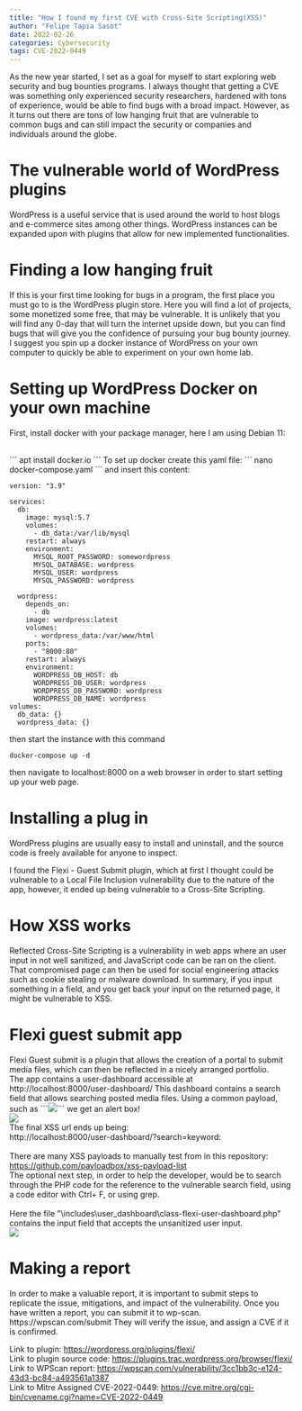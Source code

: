 ```yaml
---
title: "How I found my first CVE with Cross-Site Scripting(XSS)"
author: "Felipe Tapia Sasot"
date: 2022-02-26
categories: Cybersecurity
tags: CVE-2022-0449
---
```

<p>
As the new year started, I set as a goal for myself to start exploring web security and bug bounties programs. I always thought that getting a CVE was something only experienced security researchers, hardened with tons of experience, would be able to find bugs with a broad impact. However, as it turns out there are tons of low hanging fruit that are vulnerable to common bugs and can still impact the security or companies and individuals around the globe.</p>
<h1>The vulnerable world of WordPress plugins</h1>
<p>
WordPress is a useful service that is used around the world to host blogs and e-commerce sites among other things. WordPress instances can be expanded upon with plugins that allow for new implemented functionalities.</p>
<h1>Finding a low hanging fruit</h1>
<p>
If this is your first time looking for bugs in a program, the first place you must go to is the WordPress plugin store. Here you will find a lot of projects, some monetized some free, that may be vulnerable. It is unlikely that you will find any 0-day that will turn the internet upside down, but you can find bugs that will give you the confidence of pursuing your bug bounty journey. I suggest you spin up a docker instance of WordPress on your own computer to quickly be able to experiment on your own home lab.</p>
<h1>Setting up WordPress Docker on your own machine</h1>
<p> First, install docker with your package manager, here I am using Debian 11:</p><br>
```
apt install docker.io
```
To set up docker create this yaml file:
```
nano docker-compose.yaml
```
and insert this content:

```
version: "3.9"

services:
  db:
    image: mysql:5.7
    volumes:
      - db_data:/var/lib/mysql
    restart: always
    environment:
      MYSQL_ROOT_PASSWORD: somewordpress
      MYSQL_DATABASE: wordpress
      MYSQL_USER: wordpress
      MYSQL_PASSWORD: wordpress

  wordpress:
    depends_on:
      - db
    image: wordpress:latest
    volumes:
      - wordpress_data:/var/www/html
    ports:
      - "8000:80"
    restart: always
    environment:
      WORDPRESS_DB_HOST: db
      WORDPRESS_DB_USER: wordpress
      WORDPRESS_DB_PASSWORD: wordpress
      WORDPRESS_DB_NAME: wordpress
volumes:
  db_data: {}
  wordpress_data: {}

```

then start the instance with this command

```
docker-compose up -d
```

<p>then navigate to localhost:8000 on a web browser in order to start setting up your web page.</p>
<h1>Installing a plug in</h1>
<p>WordPress plugins are usually easy to install and uninstall, and the source code is freely available for anyone to inspect.</p>

<p>
I found the Flexi - Guest Submit plugin, which at first I thought could be vulnerable to a Local File Inclusion vulnerability due to the nature of the app,
however, it ended up being vulnerable to a Cross-Site Scripting.
</p>
<h1>How XSS works</h1>
<p>
Reflected Cross-Site Scripting is a vulnerability in web apps where an user input in not well sanitized, and JavaScript code can be ran on the client.
That compromised page can then be used for social engineering attacks such as cookie stealing or malware download.
In summary, if you input something in a field, and you get back your input on the returned page, it might be vulnerable to XSS.</p>
<h1>Flexi guest submit app</h1>
Flexi Guest submit is a plugin that allows the creation of a portal to submit media files, which can then be reflected in a nicely arranged portfolio.
<br>
The app contains a user-dashboard accessible at http://localhost:8000/user-dashboard/
This dashboard contains a search field that allows searching posted media files.
Using a common payload, such as ```<img src=1 onerror=alert(1)>``` we get an alert box!
<img src="{{site.url}}/images/xssalert.jpg" style="display: block; margin: auto;" />
The final XSS url ends up being:<br>
http://localhost:8000/user-dashboard/?search=keyword:<img%20src=1%20onerror=alert(1)>  
<br>
<br>
There are many XSS payloads to manually test from in this repository:
<br>
<a href="https://github.com/payloadbox/xss-payload-list">https://github.com/payloadbox/xss-payload-list</a>
<br>
The optional next step, in order to help the developer, would be to search through the PHP code for the reference to the vulnerable search field, using a code editor with Ctrl+ F, or using grep.
<br>
<br>
Here the file "\includes\user_dashboard\class-flexi-user-dashboard.php" contains the input field that accepts the unsanitized user input.
<img src="{{site.url}}/images/xssinputf.jpg" style="display: block; margin: auto;" />
<h1>Making a report</h1>
In order to make a valuable report, it is important to submit steps to replicate the issue, mitigations, and impact of the vulnerability. Once you have written a report, you can submit it to wp-scan.
https://wpscan.com/submit
They will verify the issue, and assign a CVE if it is confirmed.
<br>
<p>
Link to plugin: <a href="https://wordpress.org/plugins/flexi/">https://wordpress.org/plugins/flexi/</a><br>
Link to plugin source code: <a href="https://plugins.trac.wordpress.org/browser/flexi/">https://plugins.trac.wordpress.org/browser/flexi/</a><br>
Link to WPScan report: <a href="https://wpscan.com/vulnerability/3cc1bb3c-e124-43d3-bc84-a493561a1387"> https://wpscan.com/vulnerability/3cc1bb3c-e124-43d3-bc84-a493561a1387</a><br>
Link to Mitre Assigned CVE-2022-0449: <a href="https://cve.mitre.org/cgi-bin/cvename.cgi?name=CVE-2022-0449">https://cve.mitre.org/cgi-bin/cvename.cgi?name=CVE-2022-0449</a></p>
